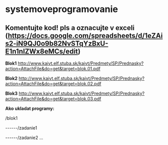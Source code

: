 # systemoveprogramovanie

## Komentujte kod! pls a oznacujte v exceli (https://docs.google.com/spreadsheets/d/1eZAis2-iN9QJ0o9b82NvSTqYzBxU-E1n1nIZWx8eMCs/edit)

**Blok1** http://www.kaivt.elf.stuba.sk/kaivt/Predmety/SP/Prednasky?action=AttachFile&do=get&target=blok.01.pdf

**Blok2** http://www.kaivt.elf.stuba.sk/kaivt/Predmety/SP/Prednasky?action=AttachFile&do=get&target=blok.02.pdf

**Blok3** http://www.kaivt.elf.stuba.sk/kaivt/Predmety/SP/Prednasky?action=AttachFile&do=get&target=blok.03.pdf

**Ako ukladat programy:**

/blok1

------/zadanie1

------/zadanie2
...

